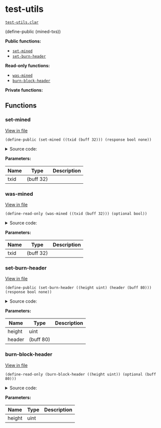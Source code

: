 
# test-utils

[`test-utils.clar`](../contracts/test/test-utils.clar)

(define-public (mined-txs))

**Public functions:**

- [`set-mined`](#set-mined)
- [`set-burn-header`](#set-burn-header)

**Read-only functions:**

- [`was-mined`](#was-mined)
- [`burn-block-header`](#burn-block-header)

**Private functions:**



## Functions

### set-mined

[View in file](../contracts/test/test-utils.clar#L4)

`(define-public (set-mined ((txid (buff 32))) (response bool none))`



<details>
  <summary>Source code:</summary>

```clarity
(define-public (set-mined (txid (buff 32)))
  (ok (map-insert mined-txs txid true))
)
```
</details>


**Parameters:**

| Name | Type | Description |
| --- | --- | --- |
| txid | (buff 32) |  |

### was-mined

[View in file](../contracts/test/test-utils.clar#L8)

`(define-read-only (was-mined ((txid (buff 32))) (optional bool))`



<details>
  <summary>Source code:</summary>

```clarity
(define-read-only (was-mined (txid (buff 32)))
  (map-get? mined-txs txid)
)
```
</details>


**Parameters:**

| Name | Type | Description |
| --- | --- | --- |
| txid | (buff 32) |  |

### set-burn-header

[View in file](../contracts/test/test-utils.clar#L14)

`(define-public (set-burn-header ((height uint) (header (buff 80))) (response bool none))`



<details>
  <summary>Source code:</summary>

```clarity
(define-public (set-burn-header (height uint) (header (buff 80)))
  (ok (map-insert burn-block-headers height header))
)
```
</details>


**Parameters:**

| Name | Type | Description |
| --- | --- | --- |
| height | uint |  |
| header | (buff 80) |  |

### burn-block-header

[View in file](../contracts/test/test-utils.clar#L18)

`(define-read-only (burn-block-header ((height uint)) (optional (buff 80)))`



<details>
  <summary>Source code:</summary>

```clarity
(define-read-only (burn-block-header (height uint))
  (map-get? burn-block-headers height)
)
```
</details>


**Parameters:**

| Name | Type | Description |
| --- | --- | --- |
| height | uint |  |
